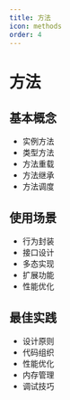 ```yaml
---
title: 方法
icon: methods
order: 4
---
```


# 方法

## 基本概念
- 实例方法
- 类型方法
- 方法重载
- 方法继承
- 方法调度

## 使用场景
- 行为封装
- 接口设计
- 多态实现
- 扩展功能
- 性能优化

## 最佳实践
- 设计原则
- 代码组织
- 性能优化
- 内存管理
- 调试技巧
